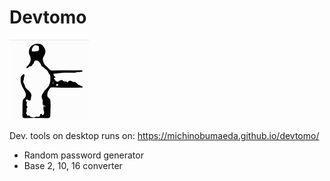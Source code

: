 Devtomo
==========

![logo](https://github.com/MichinobuMaeda/devtomo/raw/master/src/statics/app-logo-128x128.png)

Dev. tools on desktop runs on: https://michinobumaeda.github.io/devtomo/

* Random password generator
* Base 2, 10, 16 converter
